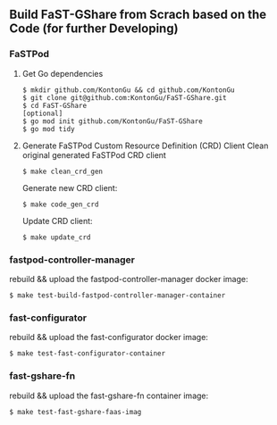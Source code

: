 ## Build FaST-GShare from Scrach based on the Code (for further Developing)

### FaSTPod
1. Get Go dependencies
    ```
    $ mkdir github.com/KontonGu && cd github.com/KontonGu
    $ git clone git@github.com:KontonGu/FaST-GShare.git
    $ cd FaST-GShare
    [optional]
    $ go mod init github.com/KontonGu/FaST-GShare
    $ go mod tidy
    ```
2. Generate FaSTPod Custom Resource Definition (CRD) Client
    Clean original generated FaSTPod CRD client
    ```
    $ make clean_crd_gen
    ```
    Generate new CRD client:
    ```
    $ make code_gen_crd
    ```
    Update CRD client:
    ```
    $ make update_crd
    ```

### fastpod-controller-manager
rebuild && upload the fastpod-controller-manager docker image:
```
$ make test-build-fastpod-controller-manager-container 
```


### fast-configurator
rebuild && upload the fast-configurator docker image:
```
$ make test-fast-configurator-container
```

### fast-gshare-fn
rebuild && upload the fast-gshare-fn container image:
```
$ make test-fast-gshare-faas-imag
```